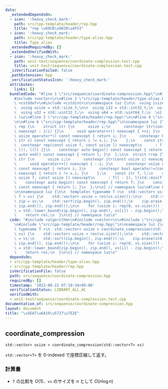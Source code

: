 ```yaml
---
data:
  _extendedDependsOn:
  - icon: ':heavy_check_mark:'
    path: src/cpp-template/header/rep.hpp
    title: "rep \u69CB\u9020\u4F53"
  - icon: ':heavy_check_mark:'
    path: src/cpp-template/header/type-alias.hpp
    title: Type alias
  _extendedRequiredBy: []
  _extendedVerifiedWith:
  - icon: ':heavy_check_mark:'
    path: unit-test/sequence/coordinate-complession.test.cpp
    title: unit-test/sequence/coordinate-complession.test.cpp
  _isVerificationFailed: false
  _pathExtension: hpp
  _verificationStatusIcon: ':heavy_check_mark:'
  attributes:
    links: []
  bundledCode: "#line 1 \"src/sequence/coordinate-compression.hpp\"\n#include <algorithm>\n\
    #include <vector>\n\n#line 2 \"src/cpp-template/header/type-alias.hpp\"\n\n#include\
    \ <cstddef>\n#include <cstdint>\n\nnamespace luz {\n\n  using isize = std::ptrdiff_t;\n\
    \  using usize = std::size_t;\n\n  using i32 = std::int32_t;\n  using i64 = std::int64_t;\n\
    \  using u32 = std::uint32_t;\n  using u64 = std::uint64_t;\n  \n} // namespace\
    \ luz\n#line 2 \"src/cpp-template/header/rep.hpp\"\n\n#line 4 \"src/cpp-template/header/rep.hpp\"\
    \n\n#line 6 \"src/cpp-template/header/rep.hpp\"\n\nnamespace luz {\n\n  struct\
    \ rep {\n    struct itr {\n      usize i;\n      constexpr itr(const usize i)\
    \ noexcept : i(i) {}\n      void operator++() noexcept { ++i; }\n      constexpr\
    \ usize operator*() const noexcept { return i; }\n      constexpr bool operator!=(const\
    \ itr x) const noexcept { return i != x.i; }\n    };\n    const itr f, l;\n  \
    \  constexpr rep(const usize f, const usize l) noexcept\n      : f(std::min(f,\
    \ l)), l(l) {}\n    constexpr auto begin() const noexcept { return f; }\n    constexpr\
    \ auto end() const noexcept { return l; }\n  };\n\n  struct rrep {\n    struct\
    \ itr {\n      usize i;\n      constexpr itr(const usize i) noexcept : i(i) {}\n\
    \      void operator++() noexcept { --i; }\n      constexpr usize operator*()\
    \ const noexcept { return i; }\n      constexpr bool operator!=(const itr x) const\
    \ noexcept { return i != x.i; }\n    };\n    const itr f, l;\n    constexpr rrep(const\
    \ usize f, const usize l) noexcept\n      : f(l - 1), l(std::min(f, l) - 1) {}\n\
    \    constexpr auto begin() const noexcept { return f; }\n    constexpr auto end()\
    \ const noexcept { return l; }\n  };\n\n} // namespace luz\n#line 6 \"src/sequence/coordinate-compression.hpp\"\
    \n\nnamespace luz {\n\n  template< typename T >\n  std::vector< usize > coordinate_compression(std::vector<\
    \ T > vs) {\n    std::vector< usize > res(vs.size());\n\n    std::vector< T >\
    \ zip = vs;\n    std::sort(zip.begin(), zip.end());\n    zip.erase(std::unique(zip.begin(),\
    \ zip.end()), zip.end());\n\n    for (usize i: rep(0, vs.size())) {\n      res[i]\
    \ = std::lower_bound(zip.begin(), zip.end(), vs[i]) - zip.begin();\n    }\n\n\
    \    return res;\n  }\n\n} // namespace luz\n"
  code: "#include <algorithm>\n#include <vector>\n\n#include \"src/cpp-template/header/type-alias.hpp\"\
    \n#include \"src/cpp-template/header/rep.hpp\"\n\nnamespace luz {\n\n  template<\
    \ typename T >\n  std::vector< usize > coordinate_compression(std::vector< T >\
    \ vs) {\n    std::vector< usize > res(vs.size());\n\n    std::vector< T > zip\
    \ = vs;\n    std::sort(zip.begin(), zip.end());\n    zip.erase(std::unique(zip.begin(),\
    \ zip.end()), zip.end());\n\n    for (usize i: rep(0, vs.size())) {\n      res[i]\
    \ = std::lower_bound(zip.begin(), zip.end(), vs[i]) - zip.begin();\n    }\n\n\
    \    return res;\n  }\n\n} // namespace luz\n"
  dependsOn:
  - src/cpp-template/header/type-alias.hpp
  - src/cpp-template/header/rep.hpp
  isVerificationFile: false
  path: src/sequence/coordinate-compression.hpp
  requiredBy: []
  timestamp: '2022-08-22 07:19:34+09:00'
  verificationStatus: LIBRARY_ALL_AC
  verifiedWith:
  - unit-test/sequence/coordinate-complession.test.cpp
documentation_of: src/sequence/coordinate-compression.hpp
layout: document
title: "\u5EA7\u6A19\u5727\u7E2E"
---
```


## coordinate_compression
```
std::vector< usize > coordinate_compression(std::vector<T> vs)
```

`std::vector<T>` を 0-indexed で座標圧縮して返す。

### 計算量
- `T` の比較を $O(1)$、`vs` のサイズを $n$ として $O(n \log n)$
